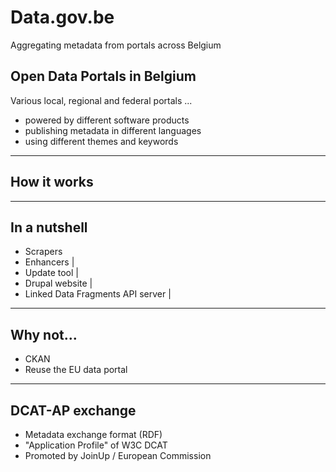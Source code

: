 # Data.gov.be

Aggregating metadata from portals across Belgium

## Open Data Portals in Belgium

Various local, regional and federal portals ...
- powered by different software products 
- publishing metadata in different languages
- using different themes and keywords

---

## How it works

---

## In a nutshell

- Scrapers 
- Enhancers |
- Update tool |
- Drupal website |
- Linked Data Fragments API server |

---

## Why not...

- CKAN
- Reuse the EU data portal

---

## DCAT-AP exchange

- Metadata exchange format (RDF)
- "Application Profile" of W3C DCAT
- Promoted by JoinUp / European Commission
